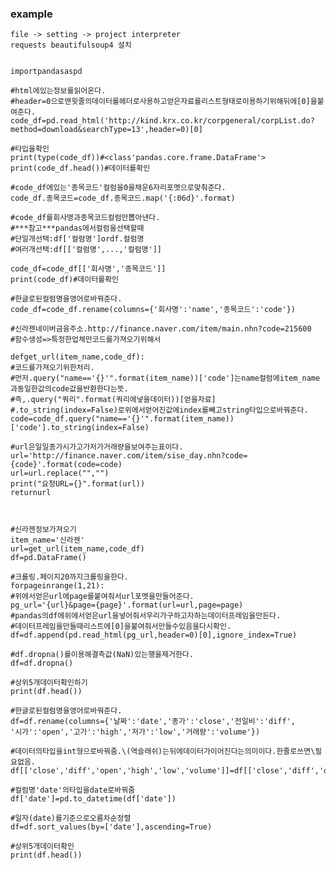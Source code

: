 ### example
    file -> setting -> project interpreter
    requests beautifulsoup4 설치


    importpandasaspd

    #html에있는정보를읽어온다.
    #header=0으로맨윗줄의데이터를헤더로사용하고얻은자료를리스트형태로이용하기위해뒤에[0]을붙여준다.
    code_df=pd.read_html('http://kind.krx.co.kr/corpgeneral/corpList.do?method=download&searchType=13',header=0)[0]

    #타입을확인
    print(type(code_df))#<class'pandas.core.frame.DataFrame'>
    print(code_df.head())#데이터를확인

    #code_df에있는'종목코드'컬럼을0을채운6자리포멧으로맞춰준다.
    code_df.종목코드=code_df.종목코드.map('{:06d}'.format)

    #code_df를회사명과종목코드컬럼만뽑아낸다.
    #***참고***pandas에서컬럼을선택할때
    #단일개선택:df['컬럼명']ordf.컬럼명
    #여러개선택:df[['컬럼명',...,'컬럼명']]

    code_df=code_df[['회사명','종목코드']]
    print(code_df)#데이터를확인

    #한글로된컬럼명을영어로바꿔준다.
    code_df=code_df.rename(columns={'회사명':'name','종목코드':'code'})

    #신라젠네이버금융주소.http://finance.naver.com/item/main.nhn?code=215600
    #함수생성=>특정한업체만코드를가져오기위해서

    defget_url(item_name,code_df):
    #코드를가져오기위한처리.
    #먼저.query("name=='{}'".format(item_name))['code']는name컬럼에item_name과동일한값의code값을반환한다는뜻.
    #즉,.query("쿼리".format(쿼리에넣을데이터))[얻을자료]
    #.to_string(index=False)로위에서얻어진값에index를빼고string타입으로바꿔준다.
    code=code_df.query("name=='{}'".format(item_name))['code'].to_string(index=False)

    #url은일일종가시가고가저가거래량을보여주는표이다.
    url='http://finance.naver.com/item/sise_day.nhn?code={code}'.format(code=code)
    url=url.replace("","")
    print("요청URL={}".format(url))
    returnurl



    #신라젠정보가져오기
    item_name='신라젠'
    url=get_url(item_name,code_df)
    df=pd.DataFrame()

    #크롤링.페이지20까지크롤링을한다.
    forpageinrange(1,21):
    #위에서얻은url에page를붙여줘서url포멧을만들어준다.
    pg_url='{url}&page={page}'.format(url=url,page=page)
    #pandas의df에위에서얻은url을넣어줘서우리가구하고자하는데이터프레임을만든다.
    #데이터프레임을만들때리스트에[0]을붙여줘서만들수있음을다시확인.
    df=df.append(pd.read_html(pg_url,header=0)[0],ignore_index=True)

    #df.dropna()를이용해결측값(NaN)있는행을제거한다.
    df=df.dropna()

    #상위5개데이터확인하기
    print(df.head())

    #한글로된컬럼명을영어로바꿔준다.
    df=df.rename(columns={'날짜':'date','종가':'close','전일비':'diff',
    '시가':'open','고가':'high','저가':'low','거래량':'volume'})

    #데이터의타입을int형으로바꿔줌.\(역슬래쉬)는뒤에데이터가이어진다는의미이다.한줄로쓰면\필요없음.
    df[['close','diff','open','high','low','volume']]=df[['close','diff','open','high','low','volume']].astype(int)

    #컬럼명'date'의타입을date로바꿔줌
    df['date']=pd.to_datetime(df['date'])

    #일자(date)를기준으로오름차순정렬
    df=df.sort_values(by=['date'],ascending=True)

    #상위5개데이터확인
    print(df.head())


